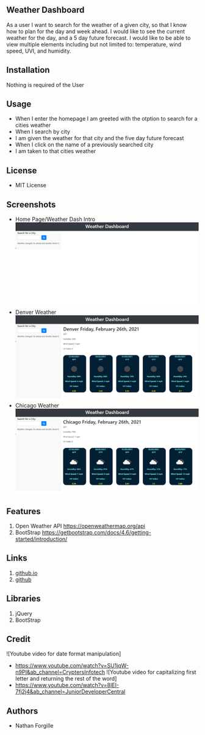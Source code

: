 ## Weather Dashboard

As a user I want to search for the weather of a given city, so that I know how to plan for the day and week ahead. I would like to see the current weather for the day, and a 5 day future forecast. I would like to be able to view multiple elements including but not limited to: temperature, wind speed, UVI, and humidity.
## Installation
Nothing is required of the User

## Usage
- When I enter the homepage I am greeted with the otption to search for a cities weather
- When I search by city
- I am given the weather for that city and the five day future forecast
- When I click on the name of a previously searched city
- I am taken to that cities weather

## License
- MIT License

## Screenshots

- Home Page/Weather Dash Intro
![alt text](./images/Intro-weather-dash.png)
- Denver Weather
![alt text](./images/denver-weather-dash.png)
- Chicago Weather
![alt text](./images/chitown-weather-dash.png)


## Features
1. Open Weather API
    https://openweathermap.org/api
2. BootStrap
    https://getbootstrap.com/docs/4.6/getting-started/introduction/

## Links
1. [github.io](https://nathanforgille.github.io/weather-dashboard/) 
2. [github](https://github.com/NathanForgille/weather-dashboard)

## Libraries
1. jQuery
2. BootStrap

## Credit
![Youtube video for date format manipulation]
- https://www.youtube.com/watch?v=SU1jqW-n9PI&ab_channel=CryptersInfotech
![Youtube video for capitalizing first letter and returning the rest of the word]
- https://www.youtube.com/watch?v=8IEI-7fj2j4&ab_channel=JuniorDeveloperCentral

## Authors
- Nathan Forgille